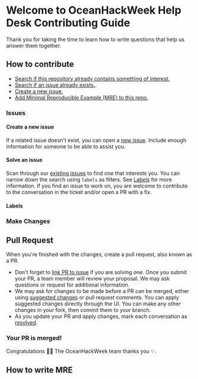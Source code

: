 # Welcome to OceanHackWeek Help Desk Contributing Guide
Thank you for taking the time to learn how to write questions that help us answer them together.

## How to contribute
* [Search if this repository already contains something of interest.](https://docs.github.com/en/search-github/searching-on-github/searching-code)
* [Search if an issue already exists.](https://docs.github.com/en/github/searching-for-information-on-github/searching-on-github/searching-issues-and-pull-requests#search-by-the-title-body-or-comments).
* [Create a new issue.](#create-a-new-issue)
* [Add Minimal Reproducible Example (MRE) to this repo.](#pull-request)

### Issues

#### Create a new issue

 If a related issue doesn't exist, you can open a [new issue](https://github.com/oceanhackweek/ohw-helpdesk/issues). Include enough information for someone to be able to assist you.

#### Solve an issue

Scan through our [existing issues](https://github.com/oceanhackweek/ohw-helpdesk/issues) to find one that interests you. You can narrow down the search using `labels` as filters. See [Labels](#labels) for more information. If you find an issue to work on, you are welcome to contribute to the conversation in the ticket and/or open a PR with a fix.

#### Labels

### Make Changes

## Pull Request

When you're finished with the changes, create a pull request, also known as a PR.
- Don't forget to [link PR to issue](https://docs.github.com/en/issues/tracking-your-work-with-issues/linking-a-pull-request-to-an-issue) if you are solving one.
Once you submit your PR, a team member will review your proposal. We may ask questions or request for additional information.
- We may ask for changes to be made before a PR can be merged, either using [suggested changes](https://docs.github.com/en/github/collaborating-with-issues-and-pull-requests/incorporating-feedback-in-your-pull-request) or pull request comments. You can apply suggested changes directly through the UI. You can make any other changes in your fork, then commit them to your branch.
- As you update your PR and apply changes, mark each conversation as [resolved](https://docs.github.com/en/github/collaborating-with-issues-and-pull-requests/commenting-on-a-pull-request#resolving-conversations).

### Your PR is merged!

Congratulations :tada::tada: The OceanHackWeek team thanks you :sparkles:. 

## How to write MRE
